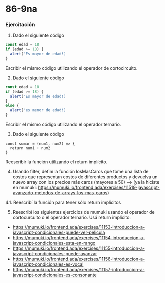 # 86-9na

### Ejercitación

1. Dado el siguiente código

```js
const edad = 18
if (edad >= 18) {
  alert("Es mayor de edad!)
}
```

Escribir el mismo código utilizando el operador de cortocircuito. 


2. Dado el siguiente código

```js
const edad = 18
if (edad >= 18) {
  alert("Es mayor de edad!)
}
else {
  alert("es menor de edad!)
}
```

Escribir el mismo código utilizando el operador ternario. 

3. Dado el siguiente código

```
const sumar = (num1, num2) => {
  return num1 + num2
}
```

Reescribir la función utilizando el return implícito. 


4. Usando filter, definí la función losMasCaros que tome una lista de costos que representan costos de diferentes productos 
y devuelva un nuevo array con los precios más caros (mayores a 50) --> (ya la hiciste en mumuki: https://mumuki.io/frontend.ada/exercises/11519-javascript-avanzado-metodos-de-arrays-los-mas-caros)

4.1. Reescribí la función para tener sólo return implícitos

5. Reescribí los siguientes ejercicios de mumuki usando el operador de cortocurcuito o el operador ternario. Usá return implícito:

- https://mumuki.io/frontend.ada/exercises/11153-introduccion-a-javascript-condicionales-puede-ver-pelicula
- https://mumuki.io/frontend.ada/exercises/11154-introduccion-a-javascript-condicionales-esta-en-rango
- https://mumuki.io/frontend.ada/exercises/11155-introduccion-a-javascript-condicionales-puede-avanzar
- https://mumuki.io/frontend.ada/exercises/11156-introduccion-a-javascript-condicionales-es-vocal
- https://mumuki.io/frontend.ada/exercises/11157-introduccion-a-javascript-condicionales-es-consonante
